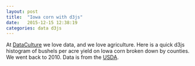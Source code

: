 ```yaml
---
layout: post
title:  "Iowa corn with d3js"
date:   2015-12-15 12:38:19
categories: data d3js
---
```


At [DataCulture](http://www.dataculture.co) we love data, and we love agriculture. Here is a quick d3js histogram of bushels per acre yield on Iowa corn broken down by counties. We went back to 2010. Data is from the [USDA](http://quickstats.nass.usda.gov).



<style>
      .d3-tip {
        line-height: 1;
  font-weight: bold;
        padding: 12px;
        background: rgba(0, 0, 0, 0.8);
        color: #fff;
        border-radius: 2px;
      }
      .bar rect {
        fill: steelblue;
        shape-rendering: crispEdges;
      }
      .bar rect:hover{
        fill: rgba(0,0,0,.8);
      }
      .axis path, .axis line {
        fill: none;
        stroke: #000;
        shape-rendering: crispEdges;
      }
    </style>

<script src="http://d3js.org/d3.v3.min.js"></script>
<script src="http://labratrevenge.com/d3-tip/javascripts/d3.tip.v0.6.3.js"></script>
<script>
// plot a histogram from mpg data in a .csv file
function parser(d) {
    d.pValue = +d.Value;
    return d;
}
function buhist(csvdata) {
    var binsize = 2;
    var minbin = 42;
    var maxbin = 202;
    var numbins = (maxbin - minbin) / binsize;
    // whitespace on either side of the bars in units of bushels per acre
    var binmargin = .2; 
    var margin = {top: 10, right: 30, bottom: 50, left: 60};
    var width = 450 - margin.left - margin.right;
    var height = 250 - margin.top - margin.bottom;
    // Set the limits of the x axis
    var xmin = minbin - 1
    var xmax = maxbin + 1
    histdata = new Array(numbins);
    for (var i = 0; i < numbins; i++) {
    histdata[i] = { numfill: 0, meta: "" };
  }
  // Fill histdata with y-axis values and meta data
    csvdata.forEach(function(d) {
    var bin = Math.floor((d.pValue - minbin) / binsize);
    if ((bin.toString() != "NaN") && (bin < histdata.length)) {
      histdata[bin].numfill += 1;
      histdata[bin].meta += "<tr><td>" + d.County +
        " " + d.Year + 
        "</td><td>" + 
        d.pValue.toFixed(1) + " bu/acre</td></tr>";
    }
    });
    // This scale is for determining the widths of the histogram bars
    // Must start at 0 or else x(binsize a.k.a dx) will be negative
    var x = d3.scale.linear()
    .domain([0, (xmax - xmin)])
    .range([0, width]);
    // Scale for the placement of the bars
    var x2 = d3.scale.linear()
    .domain([xmin, xmax])
    .range([0, width]);
  
    var y = d3.scale.linear()
    .domain([0, d3.max(histdata, function(d) { 
            return d.numfill; 
            })])
    .range([height, 0]);
    var xAxis = d3.svg.axis()
    .scale(x2)
    .orient("bottom");
    var yAxis = d3.svg.axis()
    .scale(y)
    .ticks(8)
    .orient("left");
    var tip = d3.tip()
    .attr('class', 'd3-tip')
    .direction('e')
    .offset([0, 20])
    .html(function(d) {
      return '<table id="tiptable">' + d.meta + "</table>";
  });
    // put the graph in the "iacorn" div
    var svg = d3.select("#iacorn").append("svg")
    .attr("width", width + margin.left + margin.right)
    .attr("height", height + margin.top + margin.bottom)
    .append("g")
    .attr("transform", "translate(" + margin.left + "," + 
            margin.top + ")");
    svg.call(tip);
    // set up the bars
    var bar = svg.selectAll(".bar")
    .data(histdata)
    .enter().append("g")
    .attr("class", "bar")
    .attr("transform", function(d, i) { return "translate(" + 
         x2(i * binsize + minbin) + "," + y(d.numfill) + ")"; })
    .on('mouseover', tip.show)
    .on('mouseout', tip.hide);
    // add rectangles of correct size at correct location
    bar.append("rect")
    .attr("x", x(binmargin))
    .attr("width", x(binsize - 2 * binmargin))
    .attr("height", function(d) { return height - y(d.numfill); });
    // add the x axis and x-label
    svg.append("g")
    .attr("class", "x axis")
    .attr("transform", "translate(0," + height + ")")
    .call(xAxis);
    svg.append("text")
    .attr("class", "xlabel")
    .attr("text-anchor", "middle")
    .attr("x", width / 2)
    .attr("y", height + margin.bottom)
    .text("Bushels per acre");
    // add the y axis and y-label
    svg.append("g")
    .attr("class", "y axis")
    .attr("transform", "translate(0,0)")
    .call(yAxis);
    svg.append("text")
    .attr("class", "ylabel")
    .attr("y", 0 - margin.left) // x and y switched due to rotation
    .attr("x", 0 - (height / 2))
    .attr("dy", "1em")
    .attr("transform", "rotate(-90)")
    .style("text-anchor", "middle")
    .text("# of counties (annual)");
}
// Read in .csv data and make graph
d3.csv("/assets/ia_corn.csv", parser,
       function(error, csvdata) {
     buhist(csvdata);
}); 
</script>
<div id="iacorn" class="graph"></div>

















